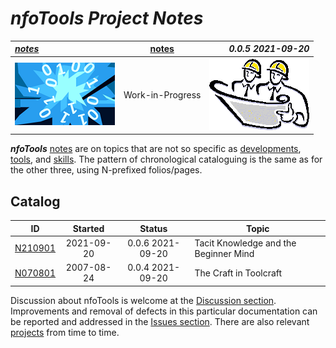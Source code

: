 <!-- index.md 0.0.6                 UTF-8                          2021-09-20
     ----1----|----2----|----3----|----4----|----5----|----6----|----7----|--*

                          NFOTOOLS PROJECT NOTES
     -->

# ***nfoTools** Project Notes*

| ***[notes](.)*** | [notes](.) | ***0.0.5 2021-09-20*** |
| :--                |       :-:          | --: |
| ![nfotools](../images/nfoWorks-2014-06-02-1702-LogoSmall.png) | Work-in-Progress | ![Hard Hat Area](../images/hardhat-logo.gif) |

***nfoTools*** [notes](.) are on topics that are not so specific
as [developments](../dev), [tools](../tools), and
[skills](../skills).  The pattern of chronological cataloguing is the
same as for the other three, using
N-prefixed folios/pages.

## Catalog

| **ID** | **Started** | **Status** | **Topic** |
|   :-:   |   :-:   |  :-:   |  ---  |
| [N210901](N210901) | 2021-09-20 | 0.0.6 2021-09-20 | Tacit Knowledge and the Beginner Mind |
| [N070801](N070801) | 2007-08-24 | 0.0.4 2021-09-20 | The Craft in Toolcraft |

Discussion about nfoTools is welcome at the
[Discussion section](https://github.com/orcmid/nfoTools/discussions).
Improvements and removal of defects in this particular documentation can be
reported and addressed in the
[Issues section](https://github.com/orcmid/nfoTools/issues).  There are also
relevant [projects](https://github.com/orcmid/nfoTools/projects) from time to
time.

<!-- ----1----|----2----|----3----|----4----|----5----|----6----|----7----|--*

     0.0.6 2021-09-20T23:33Z Reflect top banners
     0.0.5 2021-09-20T22:05Z Reflect 0.0.5 N210901
     0.0.4 2021-09-08T00:49Z Touch up on N070801
     0.0.3 2021-09-07T21:38Z Introduce N070801
     0.0.2 2021-09-03T18:41Z Cleanup and distinguish from dev/, skills/,
           and tools/.  Reference projects too.
     0.0.1 2021-09-02T23:26Z Add N21901
     0.0.0 2021-09-02T21:40Z Placehoder Hardhat Image and empty Catalog

               *** end of docs/notes/index.md ***
     -->
